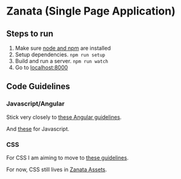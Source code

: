 # Zanata (Single Page Application)

## Steps to run

1. Make sure [node and npm](http://nodejs.org/) are installed
2. Setup dependencies. `npm run setup`
3. Build and run a server. `npm run watch`
4. Go to [localhost:8000](http://localhost:8000)

## Code Guidelines

### Javascript/Angular

Stick very closely to [these Angular guidelines](https://github.com/toddmotto/angularjs-styleguide).

And [these](https://github.com/airbnb/javascript) for Javascript.

### CSS

For CSS I am aiming to move to [these guidelines](https://github.com/suitcss/suit/blob/master/doc/README.md).

For now, CSS still lives in [Zanata Assets](https://github.com/zanata/zanata-assets).
